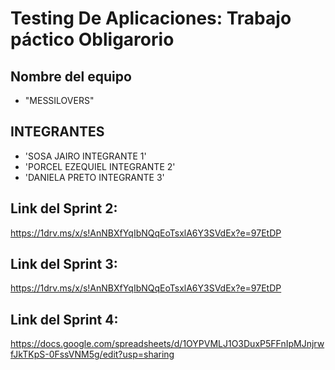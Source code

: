 # Testing De Aplicaciones: Trabajo páctico Obligarorio



## Nombre del equipo

-    "MESSILOVERS"

## INTEGRANTES
   
-   'SOSA JAIRO INTEGRANTE 1'
-   'PORCEL EZEQUIEL INTEGRANTE 2'
-   'DANIELA PRETO INTEGRANTE 3'

## Link del Sprint 2:
https://1drv.ms/x/s!AnNBXfYqIbNQqEoTsxlA6Y3SVdEx?e=97EtDP

## Link del Sprint 3:
https://1drv.ms/x/s!AnNBXfYqIbNQqEoTsxlA6Y3SVdEx?e=97EtDP

## Link del Sprint 4:
https://docs.google.com/spreadsheets/d/1OYPVMLJ1O3DuxP5FFnIpMJnjrwfJkTKpS-0FssVNM5g/edit?usp=sharing